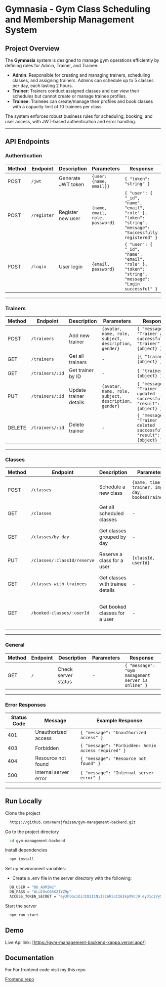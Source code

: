 # Gymnasia - Gym Class Scheduling and Membership Management System

## Project Overview

The **Gymnasia** system is designed to manage gym operations efficiently by defining roles for Admin, Trainer, and Trainee.

- **Admin**: Responsible for creating and managing trainers, scheduling classes, and assigning trainers. Admins can schedule up to 5 classes per day, each lasting 2 hours.
- **Trainer**: Trainers conduct assigned classes and can view their schedules but cannot create or manage trainee profiles.
- **Trainee**: Trainees can create/manage their profiles and book classes with a capacity limit of 10 trainees per class.

The system enforces robust business rules for scheduling, booking, and user access, with JWT-based authentication and error handling.

---

## **API Endpoints**

### **Authentication**

| Method | Endpoint    | Description        | Parameters                      | Response                                                                                                  |
| ------ | ----------- | ------------------ | ------------------------------- | --------------------------------------------------------------------------------------------------------- |
| POST   | `/jwt`      | Generate JWT token | `{user: {name, email}}`         | `{ "token": "string" }`                                                                                   |
| POST   | `/register` | Register new user  | `{name, email, role, password}` | `{ "user": { "_id", "name", "email", "role" }, "token": "string", "message": "Successfully registered" }` |
| POST   | `/login`    | User login         | `{email, password}`             | `{ "user": { "_id", "name", "email", "role" }, "token": "string", "message": "Login successful" }`        |

---

### **Trainers**

| Method | Endpoint        | Description            | Parameters                                           | Response                                                            |
| ------ | --------------- | ---------------------- | ---------------------------------------------------- | ------------------------------------------------------------------- |
| POST   | `/trainers`     | Add new trainer        | `{avatar, name, role, subject, description, gender}` | `{ "message": "Trainer added successfully", "trainer": {object} }`  |
| GET    | `/trainers`     | Get all trainers       | -                                                    | `[{ "trainer": {object} }]`                                         |
| GET    | `/trainers/:id` | Get trainer by ID      | -                                                    | `{ "trainer": {object} }`                                           |
| PUT    | `/trainers/:id` | Update trainer details | `{avatar, name, role, subject, description, gender}` | `{ "message": "Trainer updated successfully", "result": {object} }` |
| DELETE | `/trainers/:id` | Delete trainer         | -                                                    | `{ "message": "Trainer deleted successfully", "result": {object} }` |

---

### **Classes**

| Method | Endpoint                    | Description                      | Parameters                                        | Response                                                                      |
| ------ | --------------------------- | -------------------------------- | ------------------------------------------------- | ----------------------------------------------------------------------------- |
| POST   | `/classes`                  | Schedule a new class             | `{name, time, trainer, img, day, bookedTrainees}` | `{ "message": "Class scheduled successfully", "result": {object} }`           |
| GET    | `/classes`                  | Get all scheduled classes        | -                                                 | `[{ "class": {object} }]`                                                     |
| GET    | `/classes/by-day`           | Get classes grouped by day       | -                                                 | `{ "day": [{ "class": {object}, "trainer": {object} }] }`                     |
| PUT    | `/classes/:classId/reserve` | Reserve a class for a user       | `{classId, userId}`                               | `{ "message": "Class reserved successfully" }`                                |
| GET    | `/classes-with-trainees`    | Get classes with trainee details | -                                                 | `[{ "class": {object}, "bookedTrainees": [{ "user": {object} }] }]`           |
| GET    | `/booked-classes/:userId`   | Get booked classes for a user    | -                                                 | `[{ "class": {object}, "trainer": { "name": "string", "email": "string" } }]` |

---

### **General**

| Method | Endpoint | Description         | Parameters | Response                                           |
| ------ | -------- | ------------------- | ---------- | -------------------------------------------------- |
| GET    | `/`      | Check server status | -          | `{ "message": "Gym management server is online" }` |

---

### **Error Responses**

| Status Code | Message               | Example Response                                    |
| ----------- | --------------------- | --------------------------------------------------- |
| 401         | Unauthorized access   | `{ "message": "Unauthorized access" }`              |
| 403         | Forbidden             | `{ "message": "Forbidden: Admin access required" }` |
| 404         | Resource not found    | `{ "message": "Resource not found" }`               |
| 500         | Internal server error | `{ "message": "Internal server error" }`            |

---

## Run Locally

Clone the project

```bash
  https://github.com/merajfaizan/gym-management-backend.git
```

Go to the project directory

```bash
  cd gym-management-backend
```

Install dependencies

```bash
  npm install
```

Set up environment variables:

- Create a .env file in the server directory with the following:

```bash
  DB_USER = "DB_ADMIN2"
  DB_PASS = "dLuIOsC08K2IYZ9p"
  ACCESS_TOKEN_SECRET = "eyJhbGciOiJIUzI1NiIsInR5cCI6IkpXVCJ9.eyJ1c2VySWQiOiIxMjM0NSIsInVzZXJuYW1lIjoiZXhhbXBsZVVzZXIiLCJpYXQiOjE2NTk1MjI3NjYsImV4cCI6MTY1OTUyMzE2Nn0.s8qDbfEj6Gz8oZ0Fys96J7gHo_5zKRYgD6pQwHlP9Yk"


```

Start the server

```bash
  npm run start
```

## Demo

Live Api link: [https://gym-management-backend-kappa.vercel.app/]

## Documentation

For For frontend code visit my this repo

[Frontend repo](https://github.com/merajfaizan/gym-management-frontend)
